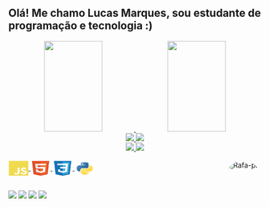 ## Olá! Me chamo Lucas Marques, sou estudante de programação e tecnologia :)

<div align="center">
  <a href="https://github.com/lucas-marques-0">
  <img height="180em" width="48%" src="https://github-readme-stats.vercel.app/api?username=lucas-marques-0&show_icons=true&theme=dracula&include_all_commits=true&count_private=true"/>
  <img height="180em" width="48%" src="https://github-readme-stats.vercel.app/api/top-langs/?username=lucas-marques-0&layout=compact&langs_count=7&theme=dracula"/>
</div>

<div align="center">
  <a href="https://github.com/rafaballerini">
  <img height="180em" src="https://github-readme-stats.vercel.app/api?username=lucas-marques-0&show_icons=true&theme=dracula&include_all_commits=true&count_private=true"/>
  <img height="180em" src="https://github-readme-stats.vercel.app/api/top-langs/?username=lucas-marques-0&layout=compact&langs_count=7&theme=dracula"/>
</div>

<div align="center">
  <a href="https://github.com/rafaballerini">
  <img height="180em" src="https://github-readme-stats.vercel.app/api?username=rafaballerini&show_icons=true&theme=dracula&include_all_commits=true&count_private=true"/>
  <img height="180em" src="https://github-readme-stats.vercel.app/api/top-langs/?username=rafaballerini&layout=compact&langs_count=7&theme=dracula"/>
</div>

<div style="display: inline_block"><br>
  <img align="center" alt="Lucas-Js" height="30" width="40" src="https://raw.githubusercontent.com/devicons/devicon/master/icons/javascript/javascript-plain.svg">
  <img align="center" alt="Lucas-HTML" height="30" width="40" src="https://raw.githubusercontent.com/devicons/devicon/master/icons/html5/html5-original.svg">
  <img align="center" alt="Lucas-CSS" height="30" width="40" src="https://raw.githubusercontent.com/devicons/devicon/master/icons/css3/css3-original.svg">
  <img align="center" alt="Lucas-Python" height="30" width="40" src="https://raw.githubusercontent.com/devicons/devicon/master/icons/python/python-original.svg">
  <img align="right" alt="Rafa-pic" height="150" style="border-radius:50px;" src="https://lh3.googleusercontent.com/4OoJPId-wSrAXcjDF4hhfF44TzkK5ln0-efzoLlUoTY_yGtlnQeKtTbX1pUzo-MuhVhzUL244s18s3hhAzq0SMXkL571v5dzAILx4XmdD2CKxfdauWL-R7S-BuwuNIPBPzqPD2rdnN_KICZj77G-WrDtG7GsW6-yICZpBRA16EJp9kfr3I7vNGpHBS8-08tljGVFnWCfsaVQsU1346HEHOESoxEDUcOLfGzXmIAYl5AQO9ZR-T9U8AAaelWtJA5geRkVQh1DYCwNf1xXK8gbl32PYl_Xc85g5D-mOW2sZH1T8uBKb7-vkWNq0f3PhpLuQ8H0zwy2H2ssCD-0qAmubPCVq8rdXvK9Vnxo97Flf1lrliS-98T4khJL_MmSF8E8Neowg6HOxvzM7w95_yG-DgAymvKGo-530odrsuZqjGw8zwljc6O0rbrs1CNF7qtxwwiFdU9hkslFQt7UfNxYWo5Ia5GNMqEMT2arY6THHwB7_4RMa-DFH1pmPIY5zwu0OpWtioOl5O97jDFknEEAJIzUeN8C7dpJ-Dfrbx5wMpDTj3FnTt5-kPAc5vxdy592U3m9mzQG6BTX47rrUY47QBXjTAYL_QncTXSVbs5bHQdD1zk6t-OypxQLtMguJwIZ1QdYdFCG72C0t74YdWgQ49i6L80hzCtmypV1RwxE_gxOUC5zEptFieScJfNucFCuZGF_yE4DXsHeLNN3DpNNUjk_yeXFMdzvaCW4tMwFQEuTZmm9kJ2hdDlr5L1jAVgBBKCob8iHLeMt_pwLpKFs7_ieLcCi6k2La2tKVPvKY_wRLPmLSimvxhr915C7xUw3HjYjs2fu52731ETw-QA-hcT_bRZRVqN995CYGY985vQ=s676-no?authuser=1?width=676&height=676">
</div>
  
 ##

<div>
  <a href="https://instagram.com/lucasmqsss" target="_blank"><img src="https://img.shields.io/badge/-Instagram-%23E4405F?style=for-the-badge&logo=instagram&logoColor=white" target="_blank"></a>
 <a href="https://discord.gg/wagxzStdcR" target="_blank"><img src="https://img.shields.io/badge/Discord-7289DA?style=for-the-badge&logo=discord&logoColor=white" target="_blank"></a> 
  <a href="mailto:lucasmarqueshzx@gmail.com"><img src="https://img.shields.io/badge/-Gmail-%23333?style=for-the-badge&logo=gmail&logoColor=white" target="_blank"></a>
  <a href="https://www.linkedin.com/in/rafaella-ballerini-45875016a" target="_blank"><img src="https://img.shields.io/badge/-LinkedIn-%230077B5?style=for-the-badge&logo=linkedin&logoColor=white" target="_blank"></a> 
</div>

